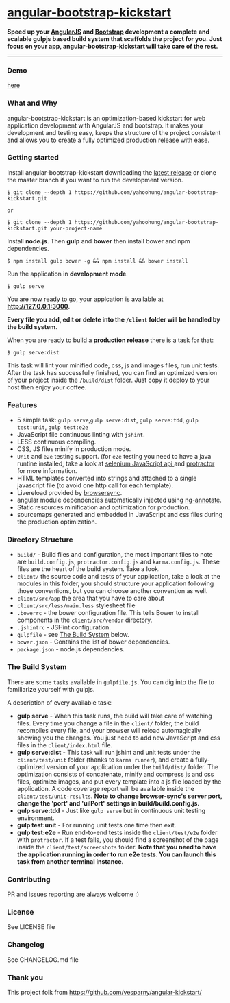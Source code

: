 # [angular-bootstrap-kickstart](https://github.com/yahoohung/angular-bootstrap-kickstart)

**Speed up your [AngularJS](http://angularjs.org) and [Bootstrap](http://getbootstrap.com) development a complete and scalable gulpjs based build system that scaffolds the project for you. Just focus on your app, angular-bootstrap-kickstart will take care of the rest.**
***

### Demo

[here](http://net.nevesoft.com/angular-bootstrap-kickstart/)

### What and Why

angular-bootstrap-kickstart is an optimization-based kickstart for web application development with AngularJS and bootstrap. It makes your development and testing easy, keeps the structure of the project consistent and allows you to create a fully optimized production release with ease.

### Getting started

Install angular-bootstrap-kickstart downloading the [latest release](https://github.com/yahoohung/angular-bootstrap-kickstart/releases) or clone the master branch if you want to run the development version.

    $ git clone --depth 1 https://github.com/yahoohung/angular-bootstrap-kickstart.git 
    
    or
    
    $ git clone --depth 1 https://github.com/yahoohung/angular-bootstrap-kickstart.git your-project-name

Install **node.js**. Then **gulp** and **bower** then install bower and npm dependencies.

    $ npm install gulp bower -g && npm install && bower install

Run the application in **development mode**.

    $ gulp serve

You are now ready to go, your applcation is available at **http://127.0.0.1:3000**.

**Every file you add, edit or delete into the `/client` folder will be handled by the build system**.


When you are ready to build a **production release** there is a task for that:

    $ gulp serve:dist

This task will lint your minified code, css, js and images files, run unit tests. After the task has successfully finished, you can find an optimized version of your project inside the  `/build/dist` folder. Just copy it deploy to your host then enjoy your coffee.

### Features

* 5 simple task: `gulp serve`,`gulp serve:dist`, `gulp serve:tdd`, `gulp test:unit`, `gulp test:e2e`
* JavaScript file continuous linting with `jshint`.
* LESS continuous compiling.
* CSS, JS files minify in production mode.
* `Unit` and `e2e` testing support. (for `e2e` testing you need to have a java runtine installed, take a look at [selenium JavaScript api ](http://selenium.googlecode.com/git/docs/api/javascript/index.html) and [protractor](https://github.com/angular/protractor) for more information.
* HTML templates converted into strings and attached to a single javascript file (to avoid one http call for each template).
* Livereload provided by [browsersync](http://www.browsersync.io/).
* angular module dependencies automatically injected using [ng-annotate](https://github.com/olov/ng-annotate).
* Static resources minification and optimization for production.
* sourcemaps generated and embedded in JavaScript and css files during the production optimization.

### Directory Structure

* `build/` - Build files and configuration, the most important files to note are `build.config.js`, `protractor.config.js` and `karma.config.js`. These files are the heart of the build system. Take a look.
* `client/` the source code and tests of your application, take a look at the modules in this folder, you should structure your application following those conventions, but you can choose another convention as well.
* `client/src/app` the area that you have to care about
* `client/src/less/main.less` stylesheet file
* `.bowerrc` - the bower configuration file. This tells Bower to install components in the `client/src/vendor` directory.
* `.jshintrc` - JSHint configuration.
* `gulpfile` - see [The Build System](#thebuildsystem) below.
* `bower.json` - Contains the list of bower dependencies.
* `package.json` - node.js dependencies.

### <a name="thebuildsystem"></a>The Build System

There are some `tasks` available in `gulpfile.js`. You can dig into the file to familiarize yourself with gulpjs.

A description of every available task:

* **gulp serve** - When this task runs, the build will take care of watching files. Every time you change a file in the `client/` folder, the build recompiles every file, and your browser will reload automagically showing you the changes.
You just need to add new JavaScript and css files in the `client/index.html` file.
* **gulp serve:dist** - This task will run jshint and unit tests under the `client/test/unit` folder (thanks to `karma runner`), and create a fully-optimized version of your application under the `build/dist/` folder. The optimization consists of concatenate, minify and compress js and css files, optimize images, and put every template into a js file loaded by the application.
A code coverage report will be available inside the `client/test/unit-results`.
**Note to change browser-sync's server port, change the 'port' and 'uiIPort' settings in build/build.config.js.**
* **gulp serve:tdd** - Just like `gulp serve` but in continuous unit testing environment.
* **gulp test:unit** - For running unit tests one time then exit.
* **gulp test:e2e** - Run end-to-end tests inside the `client/test/e2e` folder with `protractor`. If a test fails, you should find a screenshot of the page inside the `client/test/screenshots` folder.
**Note that you need to have the application running in order to run e2e tests. You can launch this task from another terminal instance.**

### Contributing

PR and issues reporting are always welcome :)

### License

See LICENSE file

### Changelog

See CHANGELOG.md file

### Thank you

This project folk from https://github.com/vesparny/angular-kickstart/